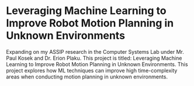 # Leveraging Machine Learning to Improve Robot Motion Planning in Unknown Environments
Expanding on my ASSIP research in the Computer Systems Lab under Mr. Paul Kosek and Dr. Erion Plaku. This project is titled: Leveraging Machine Learning to Improve Robot Motion Planning in Unknown Environments. This project explores how ML techniques can improve high time-complexity areas when conducting motion planning in unknown environments.
